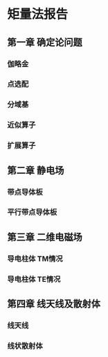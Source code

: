 # 					矩量法报告

## 第一章 确定论问题

### 伽略金

### 点选配

### 分域基

### 近似算子

### 扩展算子

## 第二章 静电场

### 带点导体板

### 平行带点导体板

## 第三章 二维电磁场

### 导电柱体 TM情况

### 导电柱体 TE情况

## 第四章 线天线及散射体

### 线天线

### 线状散射体

